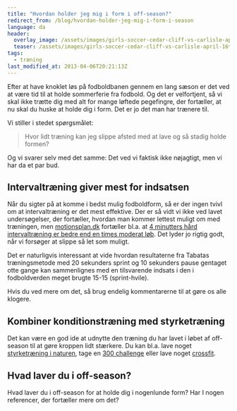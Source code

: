 ```yaml
---
title: "Hvordan holder jeg mig i form i off-season?"
redirect_from: /blog/hvordan-holder-jeg-mig-i-form-i-season
language: da
header:
  overlay_image: /assets/images/girls-soccer-cedar-cliff-vs-carlisle-april-16th-2012-b1d4da0ee0609dce.jpg
  teaser: /assets/images/girls-soccer-cedar-cliff-vs-carlisle-april-16th-2012-b1d4da0ee0609dce.jpg
tags:
  - træning
last_modified_at: 2013-04-06T20:21:13Z
---
```


Efter at have knoklet løs på fodboldbanen gennem en lang sæson er det ved at være tid til at holde sommerferie fra fodbold. Og det er velfortjent, så vi skal ikke trætte dig med alt for mange løftede pegefingre, der fortæller, at nu skal du huske at holde dig i form. Det er jo det man har trænere til.

Vi stiller i stedet spørgsmålet:

> Hvor lidt træning kan jeg slippe afsted med at lave og så stadig holde formen?

Og vi svarer selv med det samme: Det ved vi faktisk ikke nøjagtigt, men vi har da et par bud.

Intervaltræning giver mest for indsatsen
----------------------------------------

Når du sigter på at komme i bedst mulig fodboldform, så er der ingen tvivl om at intervaltræning er det mest effektive. Der er så vidt vi ikke ved lavet undersøgelser, der fortæller, hvordan man kommer lettest muligt om med træningen, men [motionsplan.dk](http://motionsplan.dk) fortæller bl.a. at [4 minutters hård intervaltræning er bedre end en times moderat løb](http://motionsplan.dk/artikel/4-minutters-haard-intervaltraening-bedre-end-en-times-moderat-loeb). Det lyder jo rigtig godt, når vi forsøger at slippe så let som muligt.

Det er naturligvis interessant at vide hvordan resultaterne fra Tabatas træningsmetode med 20 sekunders sprint og 10 sekunders pause gentaget otte gange kan sammenlignes med en tilsvarende indsats i den i fodboldverden meget brugte 15-15 (sprint-hvile).

Hvis du ved mere om det, så brug endelig kommentarerne til at gøre os alle klogere.

Kombiner konditionstræning med styrketræning
--------------------------------------------

Det kan være en god ide at udnytte den træning du har lavet i løbet af off-season til at gøre kroppen lidt stærkere. Du kan bl.a. lave noget [styrketræning i naturen](http://motionsplan.dk/artikel/dogmefitness), tage en [300 challenge](http://motionsplan.dk/artikel/crossfit) eller lave noget [crossfit](http://motionsplan.dk/artikel/crossfit).

Hvad laver du i off-season?
---------------------------

Hvad laver du i off-season for at holde dig i nogenlunde form? Har I nogen referencer, der fortæller mere om det?
